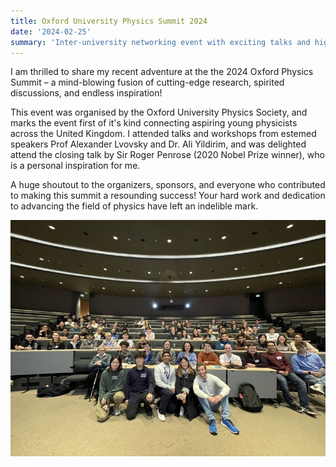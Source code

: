 ```yaml
---
title: Oxford University Physics Summit 2024
date: '2024-02-25'
summary: 'Inter-university networking event with exciting talks and high-impact workshops.'
---
```



I am thrilled to share my recent adventure at the the 2024 Oxford Physics Summit – a mind-blowing fusion of cutting-edge research, spirited discussions, and endless inspiration!

This event was organised by the Oxford University Physics Society, and marks the event first of it's kind connecting aspiring young physicists across the United Kingdom. I attended talks and workshops from estemed speakers Prof Alexander Lvovsky and Dr. Ali Yildirim, and was delighted attend the closing talk by Sir Roger Penrose (2020 Nobel Prize winner), who is a personal inspiration for me.

A huge shoutout to the organizers, sponsors, and everyone who contributed to making this summit a resounding success! Your hard work and dedication to advancing the field of physics have left an indelible mark.

![Alt text](1709487863190.jpg)